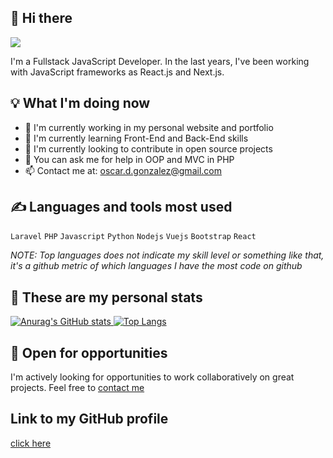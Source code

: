 ## 👋 Hi there
<img src="https://res.cloudinary.com/dagrstwwf/image/upload/v1634870553/Banner_Github_1_xlo4eg.png">

I'm a Fullstack JavaScript Developer. In the last years, I've been working with JavaScript frameworks as React.js and Next.js.

## 💡 What I'm doing now

- 🔭 I'm currently working in my personal website and portfolio
- 🌱 I'm currently learning Front-End and Back-End skills
- 👯 I'm currently looking to contribute in open source projects
- 💬 You can ask me for help in OOP and MVC in PHP
- 📫 Contact me at: oscar.d.gonzalez@gmail.com

## ✍ Languages and tools most used
`Laravel` `PHP` `Javascript` `Python` `Nodejs` `Vuejs` `Bootstrap` `React`

*NOTE: Top languages does not indicate my skill level or something like that, it's a github metric of which languages I have the most code on github*

## 🧐 These are my personal stats

[![Anurag's GitHub stats](https://github-readme-stats.vercel.app/api?username=odagora&show_icons=true&theme=merko)
](https://github.com/anuraghazra/github-readme-stats)
[![Top Langs](https://github-readme-stats.vercel.app/api/top-langs/?username=odagora&show_icons=true&theme=merko&layout=compact)](https://github.com/anuraghazra/github-readme-stats)

## 🚀 Open for opportunities
I'm actively looking for opportunities to work collaboratively on great projects. Feel free to [contact me](mailto:oscar.d.gonzalez@gmail.com)

## Link to my GitHub profile
[click here](https://github.com/odagora)